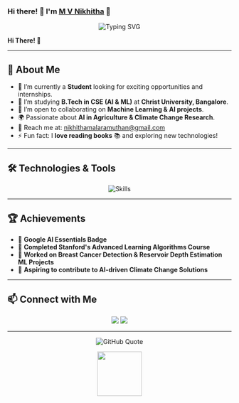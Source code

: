 ### Hi there! 👋 I'm [M V Nikhitha](https://github.com/Nikhitha1202) 🚀

<p align="center">
  <img src="https://readme-typing-svg.demolab.com?font=Fira+Code&pause=1000&color=F75C7E&width=435&lines=Passionate+Software+Engineer;Machine+Learning+Enthusiast;AI+Explorer;Aspiring Scientist;Always+Learning+New+Things!" alt="Typing SVG" />
</p>

  <strong>Hi There! 👋</strong>
</p>

---

## 🚀 About Me

- 🔭 I’m currently a **Student** looking for exciting opportunities and internships.
- 🌱 I’m studying **B.Tech in CSE (AI & ML)** at **Christ University, Bangalore**.
- 👯 I’m open to collaborating on **Machine Learning & AI projects**.
- 🌍 Passionate about **AI in Agriculture & Climate Change Research**.
- 📧 Reach me at: [nikhithamalaramuthan@gmail.com](mailto:nikhithamalaramuthan@gmail.com)
- ⚡ Fun fact: I **love reading books** 📚 and exploring new technologies!

---

## 🛠️ Technologies & Tools

<p align="center">
  <img src="https://skillicons.dev/icons?i=python,tensorflow,keras,sklearn,xgboost,html,css,js,react,git,github&theme=light" alt="Skills" />
</p>

---

## 🏆 Achievements

- 🌟 **Google AI Essentials Badge**
- 🌟 **Completed Stanford's Advanced Learning Algorithms Course**
- 🌟 **Worked on Breast Cancer Detection & Reservoir Depth Estimation ML Projects**
- 🌟 **Aspiring to contribute to AI-driven Climate Change Solutions**

---

## 📫 Connect with Me

<p align="center">
  <a href="https://www.linkedin.com/in/m-v-nikhitha1202/"><img src="https://img.shields.io/badge/LinkedIn-0077B5?style=for-the-badge&logo=linkedin&logoColor=white"/></a>
  <a href="mailto:nikhithamalaramuthan@gmail.com"><img src="https://img.shields.io/badge/Email-D14836?style=for-the-badge&logo=gmail&logoColor=white"/></a>
</p>

---

<p align="center">
  <img src="https://quotes-github-readme.vercel.app/api?type=horizontal&theme=radical" alt="GitHub Quote" />
</p>

<p align="center">
  <img src="https://media.giphy.com/media/du3J3cXyzhj75IOgvA/giphy.gif" width="100" height="100" />
</p>
